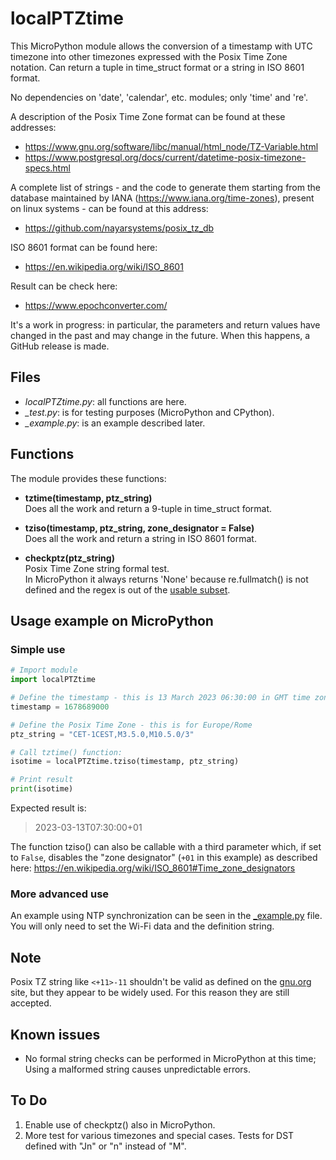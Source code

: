 # localPTZtime

This MicroPython module allows the conversion of a timestamp with UTC timezone into other timezones expressed with the Posix Time Zone notation.
Can return a tuple in time_struct format or a string in ISO 8601 format.

No dependencies on 'date', 'calendar', etc. modules; only 'time' and 're'.

A description of the Posix Time Zone format can be found at these addresses:
* https://www.gnu.org/software/libc/manual/html_node/TZ-Variable.html
* https://www.postgresql.org/docs/current/datetime-posix-timezone-specs.html

A complete list of strings - and the code to generate them starting from the database maintained by IANA (https://www.iana.org/time-zones), present on linux systems - can be found at this address:
* https://github.com/nayarsystems/posix_tz_db

ISO 8601 format can be found here:
* https://en.wikipedia.org/wiki/ISO_8601

Result can be check here:
* https://www.epochconverter.com/

It's a work in progress: in particular, the parameters and return values have changed in the past and may change in the future.
When this happens, a GitHub release is made.

## Files

* *localPTZtime.py*: all functions are here.
* *_test.py*: is for testing purposes (MicroPython and CPython).
* *_example.py*: is an example described later.

## Functions

The module provides these functions:

* **tztime(timestamp, ptz_string)**<br>
  Does all the work and return a 9-tuple in time_struct format.

* **tziso(timestamp, ptz_string, zone_designator = False)**<br>
  Does all the work and return a string in ISO 8601 format.

* **checkptz(ptz_string)**<br>
  Posix Time Zone string formal test.<br>
  In MicroPython it always returns 'None' because re.fullmatch() is not defined and the regex is out of the [usable subset](https://docs.micropython.org/en/latest/library/re.html).

## Usage example on MicroPython

### Simple use

~~~python
# Import module
import localPTZtime

# Define the timestamp - this is 13 March 2023 06:30:00 in GMT time zone
timestamp = 1678689000

# Define the Posix Time Zone - this is for Europe/Rome
ptz_string = "CET-1CEST,M3.5.0,M10.5.0/3"

# Call tztime() function:
isotime = localPTZtime.tziso(timestamp, ptz_string)

# Print result
print(isotime)
~~~

Expected result is:
> 2023-03-13T07:30:00+01

The function tziso() can also be callable with a third parameter which, if set to `False`, disables the "zone designator" (`+01` in this example) as described here: https://en.wikipedia.org/wiki/ISO_8601#Time_zone_designators

### More advanced use

An example using NTP synchronization can be seen in the [_example.py](_example.py) file.
You will only need to set the Wi-Fi data and the definition string.

## Note

Posix TZ string like `<+11>-11` shouldn't be valid as defined on the [gnu.org](https://www.gnu.org/software/libc/manual/html_node/TZ-Variable.html) site, but they appear to be widely used. For this reason they are still accepted.

## Known issues

* No formal string checks can be performed in MicroPython at this time; Using a malformed string causes unpredictable errors.

## To Do

1. Enable use of checkptz() also in MicroPython. 
2. More test for various timezones and special cases. Tests for DST defined with "Jn" or "n" instead of "M".
